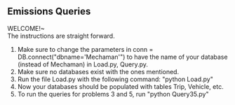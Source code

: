 ## Emissions Queries
WELCOME!~<br>
The instructions are straight forward.<br>
1. Make sure to change the parameters in conn = DB.connect("dbname='Mechaman'") to have the name of your database (instead of Mechaman) in Load.py, Query.py.<br>
2. Make sure no databases exist with the ones mentioned.<br>
3. Run the file Load.py with the following command: "python Load.py"<br>
4. Now your databases should be populated with tables Trip, Vehicle, etc.<br> 
5. To run the queries for problems 3 and 5, run "python Query35.py"<br>
